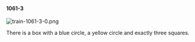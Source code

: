 #### 1061-3
![train-1061-3-0.png](https://github.com/lil-lab/nlvr/raw/master/nlvr/train/images/17/train-1061-3-0.png "train-1061-3-0.png")

There is a box with a blue circle, a yellow circle and exactly three squares.